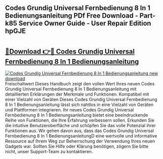 ## Codes Grundig Universal Fernbedienung 8 In 1 Bedienungsanleitung PDf Free Download - Part-k85 Service Owner Guide - User Repair Edition hpGJE

# <h2><a href="http://df59xqx.blite.top/?on=Codes+Grundig+Universal+Fernbedienung+8+In+1+Bedienungsanleitung">🔗Download 👉🔴 Codes Grundig Universal Fernbedienung 8 In 1 Bedienungsanleitung</a></h2>

[![Codes Grundig Universal Fernbedienung 8 In 1 Bedienungsanleitung new download](https://i.imgur.com/lujVjoI.png)](http://df59xqx.blite.top/?on=Codes+Grundig+Universal+Fernbedienung+8+In+1+Bedienungsanleitung)
Freischaltwert Dieses Handbuch zeigt den vollen Wert Ihres neuen Codes Grundig Universal Fernbedienung 8 In 1 Bedienungsanleitung mit detaillierten Erklärungen der Merkmale und Funktionen. Kompatibel mit einer Vielzahl von Geräten Dieses Codes Grundig Universal Fernbedienung 8 In 1 Bedienungsanleitung lässt sich nahtlos in eine Vielzahl von Geräten und Plattformen integrieren. Ihr neues Codes Grundig Universal Fernbedienung 8 In 1 Bedienungsanleitung bietet eine beeindruckende Reihe von Funktionen, die Ihre Erfahrung verbessern sollen. Erkunden Sie die intuitive Benutzeroberfläche und schöpfen Sie das volle Potenzial ihrer Funktionen aus. Wir gehen davon aus, dass das Codes Grundig Universal Fernbedienung 8 In 1 BedienungsanleitungD eine wertvolle und informative Ressource auf Ihrem Weg zur Beherrschung der Verwendung Ihres neuen Gadgets war. Sollten Sie Hilfe oder Klärung benötigen, zögern Sie bitte nicht, unser Support-Team zu kontaktieren.
